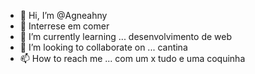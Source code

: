 - 👋 Hi, I’m @Agneahny
- 👀 Interrese em comer
- 🌱 I’m currently learning ... desenvolvimento de web
- 💞️ I’m looking to collaborate on ... cantina
- 📫 How to reach me ... com um x tudo e uma coquinha

<!---
Agneahny/Agneahny is a ✨ special ✨ repository because its `README.md` (this file) appears on your GitHub profile.
You can click the Preview link to take a look at your changes.
--->
